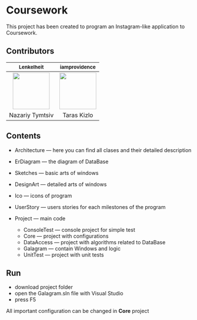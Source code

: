 # Coursework

This project has been created to program an Instagram-like application to Coursework.

## Contributors

| <sub><b>Lenkelheit</b></sub>| <sub><b>iamprovidence</b></sub>|
| :---: | :---: |
| [<img src="https://avatars3.githubusercontent.com/u/38116562?s=400&v=4" width="100px;"/>](https://github.com/Lenkelheit) | [<img src="https://avatars3.githubusercontent.com/u/24938726?s=400&v=4" width="100px;"/>](https://github.com/iamprovidence) |
|Nazariy Tymtsiv|Taras Kizlo|

## Contents

* Architecture — here you can find all clases and their detailed description 

* ErDiagram — the diagram of DataBase

* Sketches — basic arts of windows
* DesignArt — detailed arts of windows

* Ico — icons of program

* UserStory — users stories for each milestones of the program

* Project — main code
  * ConsoleTest — console project for simple test
  * Core — project with configurations
  * DataAccess — project with algorithms related to DataBase
  * Galagram — contain Windows and logic
  * UnitTest — project with unit tests

## Run

* download project folder
* open the Galagram.sln file with Visual Studio
* press F5

All important configuration can be changed in **Core** project
